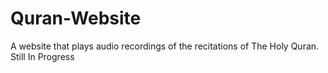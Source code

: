 # Quran-Website
A website that plays audio recordings of the recitations of The Holy Quran. Still In Progress
